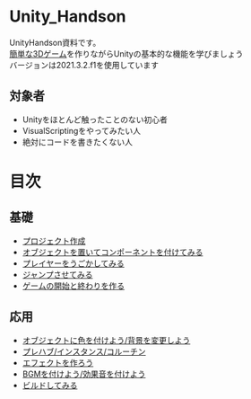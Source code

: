 # Unity_Handson
UnityHandson資料です。  
[簡単な3Dゲーム](https://github.com/Naja-Naja/Unity_Handson_Sample.git)を作りながらUnityの基本的な機能を学びましょう  
バージョンは2021.3.2.f1を使用しています

## 対象者
- Unityをほとんど触ったことのない初心者
- VisualScriptingをやってみたい人
- 絶対にコードを書きたくない人

# 目次
## 基礎
- [プロジェクト作成](https://github.com/Naja-Naja/Unity_Handson/blob/main/Handson/CreateProject.md)  
- [オブジェクトを置いてコンポーネントを付けてみる](https://github.com/Naja-Naja/Unity_Handson/blob/main/Handson/chapter2.md)  
- [プレイヤーをうごかしてみる](https://github.com/Naja-Naja/Unity_Handson/blob/main/Handson/chapter3.md)  
- [ジャンプさせてみる](https://github.com/Naja-Naja/Unity_Handson/blob/main/Handson/chapter4.md)  
- [ゲームの開始と終わりを作る](https://github.com/Naja-Naja/Unity_Handson/blob/main/Handson/chapter5.md)  

## 応用  
- [オブジェクトに色を付けよう/背景を変更しよう](https://github.com/Naja-Naja/Unity_Handson/blob/main/Handson/chapter6.md)  
- [プレハブ/インスタンス/コルーチン](https://github.com/Naja-Naja/Unity_Handson/blob/main/Handson/chapter7.md) 　
- [エフェクトを作ろう](https://github.com/Naja-Naja/Unity_Handson/blob/main/Handson/chapter8.md) 
- [BGMを付けよう/効果音を付けよう](https://github.com/Naja-Naja/Unity_Handson/blob/main/Handson/chapter9.md) 
- [ビルドしてみる](https://github.com/Naja-Naja/Unity_Handson/blob/main/Handson/chapter10.md) 
